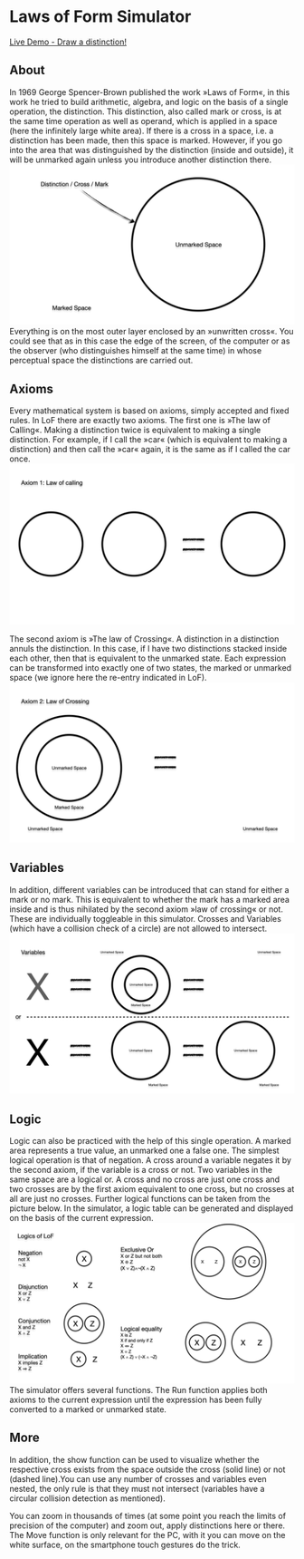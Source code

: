 # Laws of Form Simulator

[Live Demo - Draw a distinction!](https://lawsofform.web.app/ "Draw a distinction!")

## About

In 1969 George Spencer-Brown published the work »Laws of Form«,
in this work he tried to build arithmetic, algebra, and logic on
the basis of a single operation, the distinction. This
distinction, also called mark or cross, is at the same time
operation as well as operand, which is applied in a space (here
the infinitely large white area). If there is a cross in a
space, i.e. a distinction has been made, then this space is
marked. However, if you go into the area that was distinguished
by the distinction (inside and outside), it will be unmarked
again unless you introduce another distinction there.
![the  mark](github_images/mark.jpeg)
Everything is on the most outer layer enclosed by an »unwritten cross«. You could
see that as in this case the edge of the screen, of the computer
or as the observer (who distinguishes himself at the same time)
in whose perceptual space the distinctions are carried out.

## Axioms

Every mathematical system is based on axioms, simply accepted
and fixed rules. In LoF there are exactly two axioms. The first
one is »The law of Calling«. Making a distinction twice is
equivalent to making a single distinction. For example, if I
call the »car« (which is equivalent to making a distinction) and
then call the »car« again, it is the same as if I called the
car once.
![the  mark](github_images/calling.jpeg)

The second axiom is »The law of Crossing«. A distinction in a
distinction annuls the distinction. In this case, if I have two
distinctions stacked inside each other, then that is equivalent
to the unmarked state. Each expression can be transformed into
exactly one of two states, the marked or unmarked space (we
ignore here the re-entry indicated in LoF).
![the  mark](github_images/crossing.jpeg)

## Variables

In addition, different variables can be introduced that can
stand for either a mark or no mark. This is equivalent to
whether the mark has a marked area inside and is thus nihilated
by the second axiom »law of crossing« or not. These are
individually toggleable in this simulator. Crosses and Variables
(which have a collision check of a circle) are not allowed to
intersect.
![the  mark](github_images/variables.jpeg)

## Logic

Logic can also be practiced with the help of this single
operation. A marked area represents a true value, an unmarked
one a false one. The simplest logical operation is that of
negation. A cross around a variable negates it by the second
axiom, if the variable is a cross or not. Two variables in the
same space are a logical or. A cross and no cross are just one
cross and two crosses are by the first axiom equivalent to one
cross, but no crosses at all are just no crosses. Further logical
functions can be taken from the picture below. In the simulator,
a logic table can be generated and displayed on the basis of the
current expression.
![the  mark](github_images/logic.jpeg)
The simulator offers several functions. The Run function applies
both axioms to the current expression until the expression has
been fully converted to a marked or unmarked state.

## More
In addition, the show function can be used to visualize whether
the respective cross exists from the space outside the cross
(solid line) or not (dashed line).You can use any number of
crosses and variables even nested, the only rule is that they
must not intersect (variables have a circular collision
detection as mentioned).

You can zoom in thousands of times (at some point you reach the
limits of precision of the computer) and zoom out, apply
distinctions here or there. The Move function is only relevant
for the PC, with it you can move on the white surface, on the
smartphone touch gestures do the trick.



